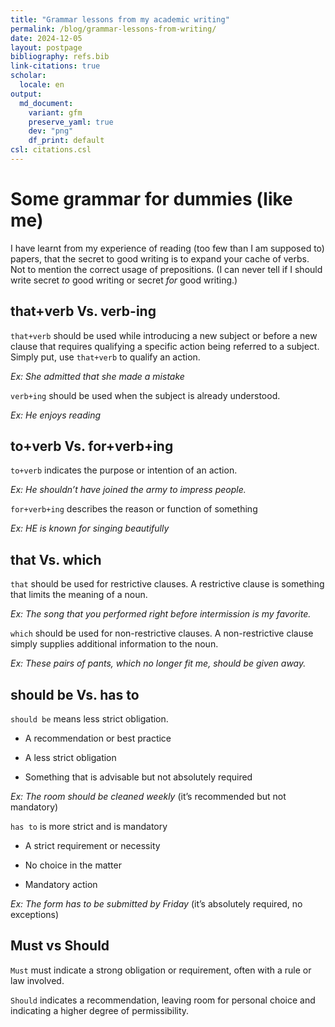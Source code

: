 ```yaml
---
title: "Grammar lessons from my academic writing"
permalink: /blog/grammar-lessons-from-writing/
date: 2024-12-05
layout: postpage
bibliography: refs.bib
link-citations: true
scholar:
  locale: en
output:
  md_document:
    variant: gfm
    preserve_yaml: true
    dev: "png"
    df_print: default
csl: citations.csl
---
```


# Some grammar for dummies (like me)

I have learnt from my experience of reading (too few than I am supposed
to) papers, that the secret to good writing is to expand your cache of
verbs. Not to mention the correct usage of prepositions. (I can never
tell if I should write secret *to* good writing or secret *for* good
writing.)

## that+verb Vs. verb-ing

`that+verb` should be used while introducing a new subject or before a
new clause that requires qualifying a specific action being referred to
a subject. Simply put, use `that+verb` to qualify an action.

*Ex: She admitted that she made a mistake*

`verb+ing` should be used when the subject is already understood.

*Ex: He enjoys reading*

## to+verb Vs. for+verb+ing

`to+verb` indicates the purpose or intention of an action.

*Ex: He shouldn’t have joined the army to impress people.*

`for+verb+ing` describes the reason or function of something

*Ex: HE is known for singing beautifully*

## that Vs. which

`that` should be used for restrictive clauses. A restrictive clause is
something that limits the meaning of a noun.

*Ex: The song that you performed right before intermission is my
favorite.*

`which` should be used for non-restrictive clauses. A non-restrictive
clause simply supplies additional information to the noun.

*Ex: These pairs of pants, which no longer fit me, should be given
away.*

## should be Vs. has to

`should be` means less strict obligation.

- A recommendation or best practice

- A less strict obligation

- Something that is advisable but not absolutely required

*Ex: The room should be cleaned weekly* (it’s recommended but not
mandatory)

`has to` is more strict and is mandatory

- A strict requirement or necessity

- No choice in the matter

- Mandatory action

*Ex: The form has to be submitted by Friday* (it’s absolutely required,
no exceptions)

## Must vs Should

`Must` must indicate a strong obligation or requirement, often with a
rule or law involved.

`Should` indicates a recommendation, leaving room for personal choice
and indicating a higher degree of permissibility.
